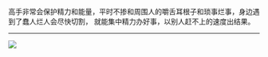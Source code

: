 高手非常会保护精力和能量，平时不掺和周围人的嚼舌耳根子和琐事烂事，身边遇到了蠢人烂人会尽快切割，
就能集中精力办好事，以别人赶不上的速度出结果。

---

![](./../../../assets/img/c/C_101.JPG)